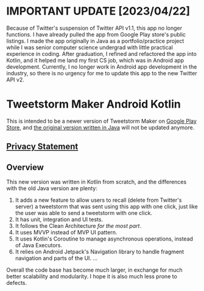# **IMPORTANT UPDATE [2023/04/22]**
Because of Twitter's suspension of Twitter API v1.1, this app no longer functions. I have already pulled the app from Google Play store's public listings. I made the app originally in Java as a portfolio/practice project while I was senior computer science undergrad with little practical experience in coding. After graduation, I refined and refactored the app into Kotlin, and it helped me land my first CS job, which was in Android app development. Currently, I no longer work in Android app development in the industry, so there is no urgency for me to update this app to the new Twitter API v2.

# Tweetstorm Maker Android Kotlin
This is intended to be a newer version of Tweetstorm Maker on [Google Play Store](https://play.google.com/store/apps/details?id=com.muchen.tweetstormandroid.release), and [the original version written in Java](https://github.com/mchen118/tweetstorm-maker-android-java) will not be updated anymore.

## [Privacy Statement](https://github.com/mchen118/tweetstorm-maker-android-kotlin/blob/master/GOOGLE_PLAY_PRIVACY_STATEMENT.md)

## Overview
This new version was written in Kotlin from scratch, and the differences with the old Java version are plenty:

1. It adds a new feature to allow users to recall (delete from Twitter's server) a tweetstorm that was sent using this app with one click, just like the user was able to send a tweetstorm with one click.
2. It has unit, integration and UI tests.
3. It follows the Clean Architecture *for the most part*.
4. It uses MVVP instead of MVP UI pattern.
5. It uses Kotlin's Coroutine to manage asynchronous operations, instead of Java Executors.
6. It relies on Android Jetpack's Navigation library to handle fragment navigation and parts of the UI.
...

Overall the code base has become much larger, in exchange for much better scalability and modularity. I hope it is also much less prone to defects.
